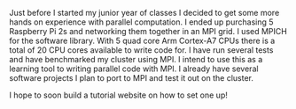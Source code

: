 Just before I started my junior year of classes I decided to get some more hands on experience with parallel computation. I ended up purchasing 5 Raspberry Pi 2s and networking them together in an MPI grid. I used MPICH for the software library. With 5 quad core Arm Cortex-A7 CPUs there is a total of 20 CPU cores available to write code for. I have run several tests and have benchmarked my cluster using MPI. I intend to use this as a learning tool to writing parallel code with MPI. I already have several software projects I plan to port to MPI and test it out on the cluster. 

I hope to soon build a tutorial website on how to set one up!